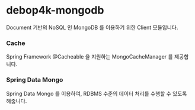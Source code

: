 # debop4k-mongodb

Document 기반의 NoSQL 인 MongoDB 를 이용하기 위한 Client 모듈입니다.

### Cache 
 
Spring Framework @Cacheable 을 지원하는 MongoCacheManager 를 제공합니다.
 
### Spring Data Mongo

Spring Data Mongo 를 이용하여, RDBMS 수준의 데이터 처리를 수행할 수 있도록 해줍니다.